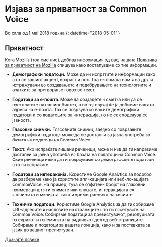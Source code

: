 # Изјава за приватност за Common Voice 

Во сила од 1 мај 2018 година {: datetime="2018-05-01" }

## Приватност

Кога Mozilla (тоа сме ние), добива информации од вас, нашата [Политика за приватност на Mozilla](https://www.mozilla.org/privacy) опишува како постапуваме со тие информации.

* **Демографски податоци.** Може да ни испратите и информации како што се вашиот акцент, возраст и пол. Тоа ни помага нам и на други истражувачи во создавањето и подобрувањето на технологиите и алатките за претворање говор во текст.

* **Податоци за е-пошта.** Може да создадете и сметка или да се претплатите на нашиот билтен, а во тој случај ќе ја добиеме вашата адреса на е-пошта. Таа се поврзува со вашите демографски податоци и со податоците за интеракција, но не се споделува со јавноста.

* **Гласовни снимки.** Гласовните снимки, заедно со поврзаните демографски податоци може да се достапни за јавна употреба во базата на податоци на Common Voice.

* **Текст.** Ако испраќате пишани реченици, може и нив да ги направиме достапни за јавна употреба во базата на податоци на Common Voice. Овие реченици нема да ги поврзуваме со демографските податоци што ги испраќате. 

* **Податоци за интеракција.** Користиме Google Analytics за подобро да разбереме како ја користите апликацијата или веб-локацијата CommonVoice. На пример, тука се опфатени бројот на гласовни примероци што ги снимате или слушате, интеракцијата со копчињата и менијата, како и времетраењето на сесиите.

* **Технички податоци.** Користиме Google Analytics за да ги собираме URL-адресите и насловите на страниците што ги посетувате на Common Voice. Собираме податоци за прелистувачот, резолуцијата на екранот и големината на видливиот дел од веб-страниците. Собираме и податоци за вашата локација, како и за поставката за јазик во вашиот прелистувач.

[Дознајте повеќе](https://github.com/common-voice/common-voice/blob/main/docs/data_dictionary.md)
